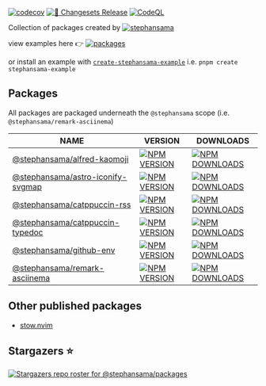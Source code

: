 [![codecov](https://codecov.io/github/stephansama/packages/graph/badge.svg)](https://codecov.io/github/stephansama/packages)
[![🦋 Changesets Release](https://github.com/stephansama/packages/actions/workflows/release.yml/badge.svg)](https://github.com/stephansama/packages/actions/workflows/release.yml)
[![CodeQL](https://github.com/stephansama/packages/actions/workflows/github-code-scanning/codeql/badge.svg)](https://github.com/stephansama/packages/actions/workflows/github-code-scanning/codeql)

Collection of packages created by [![stephansama](https://img.shields.io/github/followers/stephansama.svg?label=stephan%20Randle&logo=github)](https://github.com/stephansama/)

view examples here 👉 [![packages](https://pkg.pr.new/badge/stephansama/packages?style=flat&color=000&logoSize=auto)](https://pkg.pr.new/~/stephansama/packages)

or install an example with [`create-stephansama-example`](https://github.com/stephansama/packages/tree/main/packages/example)
i.e. `pnpm create stephansama-example`

## Packages

All packages are packaged underneath the `@stephansama` scope (i.e. `@stephansama/remark-asciinema`)

<!-- PKG:START -->
| NAME                                                                                                             | VERSION                                                                                                                                                                                                     | DOWNLOADS                                                                                                                                                              |
| ---------------------------------------------------------------------------------------------------------------- | ----------------------------------------------------------------------------------------------------------------------------------------------------------------------------------------------------------- | ---------------------------------------------------------------------------------------------------------------------------------------------------------------------- |
| [@stephansama/alfred-kaomoji](https://packages.stephansama.info/modules/_stephansama_alfred-kaomoji)             | [![NPM VERSION](https://img.shields.io/npm/v/%40stephansama%2Falfred-kaomoji?logo=npm&logoColor=red&color=211F1F&labelColor=211F1F)](https://www.npmjs.com/package/@stephansama/alfred-kaomoji)             | [![NPM DOWNLOADS](https://img.shields.io/npm/dw/@stephansama/alfred-kaomoji?labelColor=211F1F)](https://www.npmjs.com/package/@stephansama/alfred-kaomoji)             |
| [@stephansama/astro-iconify-svgmap](https://packages.stephansama.info/modules/_stephansama_astro-iconify-svgmap) | [![NPM VERSION](https://img.shields.io/npm/v/%40stephansama%2Fastro-iconify-svgmap?logo=npm&logoColor=red&color=211F1F&labelColor=211F1F)](https://www.npmjs.com/package/@stephansama/astro-iconify-svgmap) | [![NPM DOWNLOADS](https://img.shields.io/npm/dw/@stephansama/astro-iconify-svgmap?labelColor=211F1F)](https://www.npmjs.com/package/@stephansama/astro-iconify-svgmap) |
| [@stephansama/catppuccin-rss](https://packages.stephansama.info/modules/_stephansama_catppuccin-rss)             | [![NPM VERSION](https://img.shields.io/npm/v/%40stephansama%2Fcatppuccin-rss?logo=npm&logoColor=red&color=211F1F&labelColor=211F1F)](https://www.npmjs.com/package/@stephansama/catppuccin-rss)             | [![NPM DOWNLOADS](https://img.shields.io/npm/dw/@stephansama/catppuccin-rss?labelColor=211F1F)](https://www.npmjs.com/package/@stephansama/catppuccin-rss)             |
| [@stephansama/catppuccin-typedoc](https://packages.stephansama.info/modules/_stephansama_catppuccin-typedoc)     | [![NPM VERSION](https://img.shields.io/npm/v/%40stephansama%2Fcatppuccin-typedoc?logo=npm&logoColor=red&color=211F1F&labelColor=211F1F)](https://www.npmjs.com/package/@stephansama/catppuccin-typedoc)     | [![NPM DOWNLOADS](https://img.shields.io/npm/dw/@stephansama/catppuccin-typedoc?labelColor=211F1F)](https://www.npmjs.com/package/@stephansama/catppuccin-typedoc)     |
| [@stephansama/github-env](https://packages.stephansama.info/modules/_stephansama_github-env)                     | [![NPM VERSION](https://img.shields.io/npm/v/%40stephansama%2Fgithub-env?logo=npm&logoColor=red&color=211F1F&labelColor=211F1F)](https://www.npmjs.com/package/@stephansama/github-env)                     | [![NPM DOWNLOADS](https://img.shields.io/npm/dw/@stephansama/github-env?labelColor=211F1F)](https://www.npmjs.com/package/@stephansama/github-env)                     |
| [@stephansama/remark-asciinema](https://packages.stephansama.info/modules/_stephansama_remark-asciinema)         | [![NPM VERSION](https://img.shields.io/npm/v/%40stephansama%2Fremark-asciinema?logo=npm&logoColor=red&color=211F1F&labelColor=211F1F)](https://www.npmjs.com/package/@stephansama/remark-asciinema)         | [![NPM DOWNLOADS](https://img.shields.io/npm/dw/@stephansama/remark-asciinema?labelColor=211F1F)](https://www.npmjs.com/package/@stephansama/remark-asciinema)         |
<!-- PKG:END -->

## Other published packages

- [stow.nvim](https://github.com/stephansama/stow.nvim)

## Stargazers ⭐

[![Stargazers repo roster for @stephansama/packages](https://reporoster.com/stars/stephansama/packages)](https://github.com/stephansama/packages/stargazers)
